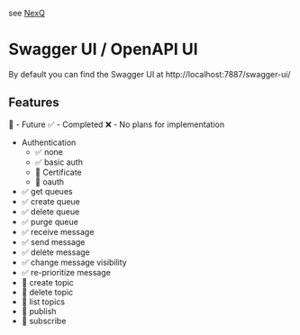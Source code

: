 see [NexQ](README.md)

# Swagger UI / OpenAPI UI

By default you can find the Swagger UI at http://localhost:7887/swagger-ui/

## Features

:scroll: - Future
:white_check_mark: - Completed
:x: - No plans for implementation

- Authentication
  - :white_check_mark: none
  - :white_check_mark: basic auth
  - :scroll: Certificate
  - :scroll: oauth
- :white_check_mark: get queues
- :white_check_mark: create queue
- :white_check_mark: delete queue
- :white_check_mark: purge queue
- :white_check_mark: receive message
- :white_check_mark: send message
- :white_check_mark: delete message
- :white_check_mark: change message visibility
- :white_check_mark: re-prioritize message
- :scroll: create topic
- :scroll: delete topic
- :scroll: list topics
- :scroll: publish
- :scroll: subscribe
